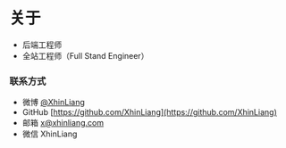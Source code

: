 # 关于

- 后端工程师
- 全站工程师（Full Stand Engineer）

### 联系方式
 - 微博 [@XhinLiang](https://weibo.com/XhinLiang)
 - GitHub [https://github.com/XhinLiang](https://github.com/XhinLiang)
 - 邮箱 x@xhinliang.com
 - 微信 XhinLiang
